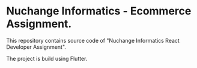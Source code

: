 # Nuchange Informatics - Ecommerce Assignment.

This repository contains source code of "Nuchange Informatics React Developer Assignment".

The project is build using Flutter.
